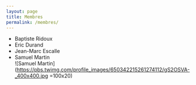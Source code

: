 ```yaml
---
layout: page
title: Membres
permalink: /membres/
---
```


- Baptiste Ridoux
- Eric Durand
- Jean-Marc Escalle
- Samuel Martin  
![Samuel Martin](https://pbs.twimg.com/profile_images/650342215261274112/gS2OSVA-_400x400.jpg =100x20)

